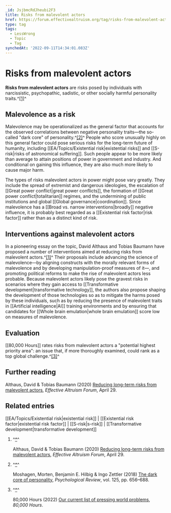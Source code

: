 ```yaml
---
_id: JsjbmcRdJheubi2F3
title: Risks from malevolent actors
href: https://forum.effectivealtruism.org/tag/risks-from-malevolent-actors
type: tag
tags:
  - LessWrong
  - Topic
  - Tag
synchedAt: '2022-09-11T14:34:01.083Z'
---
```

# Risks from malevolent actors

**Risks from malevolent actors** are risks posed by individuals with narcissistic, psychopathic, sadistic, or other socially harmful personality traits.^[\[1\]](#fnfexzlqdq47r)^

Malevolence as a risk
---------------------

Malevolence may be operationalized as the general factor that accounts for the observed correlations between negative personality traits—the so-called "dark core" of personality.^[\[2\]](#fnpeolhr05nog)^ People who score unusually highly on this general factor could pose serious risks for the long-term future of humanity, including [[EA/Topics/Existential risk|existential risks]] and [[S-risk|risks of astronomical suffering]]. Such people appear to be more likely than average to attain positions of power in government and industry. And conditional on gaining this influence, they are also much more likely to cause major harm.

The types of risks malevolent actors in power might pose vary greatly. They include the spread of extremist and dangerous ideologies, the escalation of [[Great power conflict|great power conflicts]], the formation of [[Great power conflict|totalitarian]] regimes, and the undermining of public institutions and global [[Global governance|coordination]]. Since malevolence has a [[Broad vs. narrow interventions|broadly]] negative influence, it is probably best regarded as a [[Existential risk factor|risk factor]] rather than as a distinct kind of risk.

Interventions against malevolent actors
---------------------------------------

In a pioneering essay on the topic, David Althaus and Tobias Baumann have proposed a number of interventions aimed at reducing risks from malevolent actors.^[\[1\]](#fnfexzlqdq47r)^ Their proposals include advancing the science of malevolence—by aligning constructs with the morally relevant forms of malevolence and by developing manipulation-proof measures of it—, and promoting political reforms to make the rise of malevolent actors less probable. Because malevolent actors likely pose the gravest risks in scenarios where they gain access to [[Transformative development|transformative technology]], the authors also propose shaping the development of those technologies so as to mitigate the harms posed by these individuals, such as by reducing the presence of malevolent traits in [[Artificial intelligence|AI]] training environments and by ensuring that candidates for [[Whole brain emulation|whole brain emulation]] score low on measures of malevolence.

Evaluation
----------

[[80,000 Hours]] rates risks from malevolent actors a "potential highest priority area": an issue that, if more thoroughly examined, could rank as a top global challenge.^[\[3\]](#fnnee99omlg2)^

Further reading
---------------

Althaus, David & Tobias Baumann (2020) [Reducing long-term risks from malevolent actors](https://forum.effectivealtruism.org/posts/LpkXtFXdsRd4rG8Kb/reducing-long-term-risks-from-malevolent-actors), *Effective Altruism Forum*, April 29.

Related entries
---------------

[[EA/Topics/Existential risk|existential risk]] | [[Existential risk factor|existential risk factor]] | [[S-risk|s-risk]] | [[Transformative development|transformative development]]

1.  ^**[^](#fnreffexzlqdq47r)**^
    
    Althaus, David & Tobias Baumann (2020) [Reducing long-term risks from malevolent actors](https://forum.effectivealtruism.org/posts/LpkXtFXdsRd4rG8Kb/reducing-long-term-risks-from-malevolent-actors), *Effective Altruism Forum*, April 29.
    
2.  ^**[^](#fnrefpeolhr05nog)**^
    
    Moshagen, Morten, Benjamin E. Hilbig & Ingo Zettler (2018) [The dark core of personality](https://doi.org/10.1037/rev0000111), *Psychological Review*, vol. 125, pp. 656–688.
    
3.  ^**[^](#fnrefnee99omlg2)**^
    
    80,000 Hours (2022) [Our current list of pressing world problems](https://80000hours.org/problem-profiles/), *80,000 Hours*.